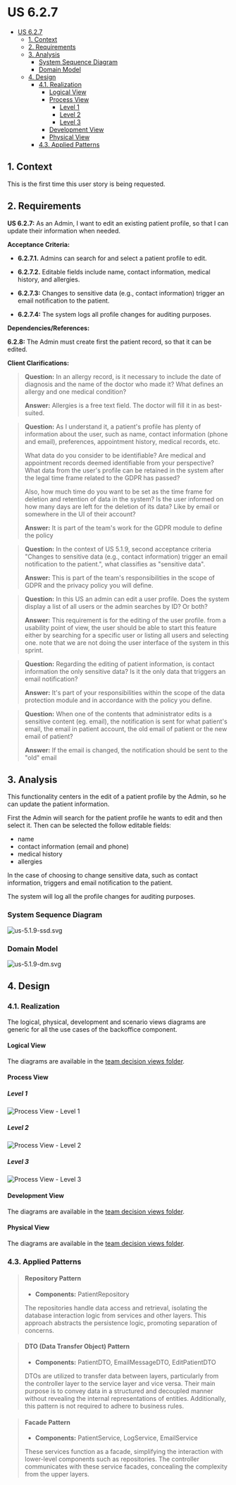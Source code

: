 # US 6.2.7

<!-- TOC -->
* [US 6.2.7](#us-627)
  * [1. Context](#1-context)
  * [2. Requirements](#2-requirements-)
  * [3. Analysis](#3-analysis)
    * [System Sequence Diagram](#system-sequence-diagram)
    * [Domain Model](#domain-model)
  * [4. Design](#4-design)
    * [4.1. Realization](#41-realization)
      * [Logical View](#logical-view)
      * [Process View](#process-view)
        * [Level 1](#level-1)
        * [Level 2](#level-2)
        * [Level 3](#level-3)
      * [Development View](#development-view)
      * [Physical View](#physical-view)
    * [4.3. Applied Patterns](#43-applied-patterns)
<!-- TOC -->


## 1. Context

This is the first time this user story is being requested.

## 2. Requirements 

**US 6.2.7:** As an Admin, I want to edit an existing patient profile, so that I can update their information when needed.

**Acceptance Criteria:**

- **6.2.7.1.** Admins can search for and select a patient profile to edit.

- **6.2.7.2.** Editable fields include name, contact information, medical history, and allergies.

- **6.2.7.3:** Changes to sensitive data (e.g., contact information) trigger an email notification to the patient.

- **6.2.7.4:** The system logs all profile changes for auditing purposes.

**Dependencies/References:**

**6.2.8:** The Admin must create first the patient record, so that it can be edited.

**Client Clarifications:**

> **Question:** In an allergy record, is it necessary to include the date of diagnosis and the name of the doctor who made it?
> What defines an allergy and one medical condition?
>
> **Answer:** Allergies is a free text field. The doctor will fill it in as best-suited.

> **Question:** As I understand it, a patient's profile has plenty of information about the user, such as name, contact
> information (phone and email), preferences, appointment history, medical records, etc.
>
> What data do you consider to be identifiable? Are medical and appointment records deemed identifiable from your 
> perspective? What data from the user's profile can be retained in the system after the legal time frame related to the
> GDPR has passed?
>
> Also, how much time do you want to be set as the time frame for deletion and retention of data in the system? Is the 
> user informed on how many days are left for the deletion of its data? Like by email or somewhere in the UI of their
> account?
>
> **Answer:** It is part of the team's work for the GDPR module to define the policy

> **Question:** In the context of US 5.1.9, second acceptance criteria "Changes to sensitive data (e.g., contact
> information) trigger an email notification to the patient.", what classifies as "sensitive data".
>
> **Answer:** This is part of the team's responsibilities in the scope of GDPR and the privacy policy you will define.

> **Question:** In this US an admin can edit a user profile. Does the system display a list of all users or the admin
> searches by ID? Or both?
>
> **Answer:** This requirement is for the editing of the user profile. from a usability point of view, the user should
> be able to start this feature either by searching for a specific user or listing all users and selecting one.
> note that we are not doing the user interface of the system in this sprint.

> **Question:** Regarding the editing of patient information, is contact information the only sensitive data? Is it the 
> only data that triggers an email notification?
>
> **Answer:** It's part of your responsibilities within the scope of the data protection module and in accordance with
> the policy you define.

> **Question:** When one of the contents that administrator edits is a sensitive content (eg. email), the notification 
> is sent for what patient's email, the email in patient account, the old email of patient or the new email of patient?
>
> **Answer:** If the email is changed, the notification should be sent to the "old" email


## 3. Analysis

This functionality centers in the edit of a patient profile by the Admin, so he can update the patient information.

First the Admin will search for the patient profile he wants to edit and then select it. Then can be selected the follow
editable fields:
- name
- contact information (email and phone)
- medical history
- allergies

In the case of choosing to change sensitive data, such as contact information, triggers and email notification to the
patient. 

The system will log all the profile changes for auditing purposes.


### System Sequence Diagram

![us-5.1.9-ssd.svg](diagrams/ssd/us-5.1.9-ssd.svg)

### Domain Model

![us-5.1.9-dm.svg](diagrams/dm/us-5.1.9-dm.svg)

## 4. Design

### 4.1. Realization

The logical, physical, development and scenario views diagrams are generic for all the use cases of the backoffice component.

#### Logical View

The diagrams are available in the [team decision views folder](../../team-decisions/views/general-views.md#1-logical-view).

#### Process View

##### Level 1

![Process View - Level 1](diagrams/n1/process-view-nivel1.svg)

##### Level 2

![Process View - Level 2](diagrams/n2/process-view-nivel2.svg)

##### Level 3

![Process View - Level 3](diagrams/n3/process-view-nivel3.svg)

#### Development View

The diagrams are available in the [team decision views folder](../../team-decisions/views/general-views.md#3-development-view).

#### Physical View

The diagrams are available in the [team decision views folder](../../team-decisions/views/general-views.md#4-physical-view).

### 4.3. Applied Patterns

> #### **Repository Pattern**
>
>* **Components:** PatientRepository
>
> The repositories handle data access and retrieval, isolating the database interaction logic from services and other
> layers. This approach abstracts the persistence logic, promoting separation of concerns.


> #### **DTO (Data Transfer Object) Pattern**
>
>* **Components:** PatientDTO, EmailMessageDTO, EditPatientDTO
>
> DTOs are utilized to transfer data between layers, particularly from the controller layer to the service layer and
> vice versa. Their main purpose is to convey data in a structured and decoupled manner without revealing the internal
> representations of entities. Additionally, this pattern is not required to adhere to business rules.


> #### **Facade Pattern**
>
>* **Components:** PatientService, LogService, EmailService
>
> These services function as a facade, simplifying the interaction with lower-level components such as repositories.
> The controller communicates with these service facades, concealing the complexity from the upper layers.
